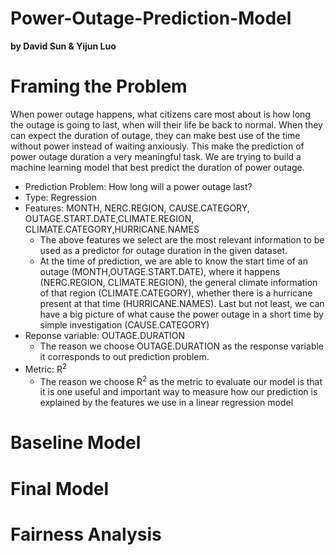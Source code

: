 # Power-Outage-Prediction-Model
**by David Sun & Yijun Luo**


# Framing the Problem
When power outage happens, what citizens care most about is how long the outage is going to last, when will their life be back to normal. When they can expect the duration of outage, they can make best use of the time without power instead of waiting anxiously. This make the prediction of power outage duration a very meaningful task. We are trying to build a machine learning model that best predict the duration of power outage.

- Prediction Problem: How long will a power outage last?
- Type: Regression
- Features: MONTH, NERC.REGION, CAUSE.CATEGORY, OUTAGE.START.DATE,CLIMATE.REGION, CLIMATE.CATEGORY,HURRICANE.NAMES
    - The above features we select are the most relevant information to be used as a predictor for outage duration in the given dataset. 
    - At the time of prediction, we are able to know the start time of an outage (MONTH,OUTAGE.START.DATE), where it happens (NERC.REGION, CLIMATE.REGION), the general climate information of that region (CLIMATE.CATEGORY), whether there is a hurricane present at that time (HURRICANE.NAMES). Last but not least, we can have a big picture of what cause the power outage in a short time by simple investigation (CAUSE.CATEGORY)  
- Reponse variable: OUTAGE.DURATION
    - The reason we choose OUTAGE.DURATION as the response variable it corresponds to out prediction problem.
- Metric: R<sup>2</sup>
    - The reason we choose R<sup>2</sup> as the metric to evaluate our model is that it is one useful and important way to measure how our prediction is explained by the features we use in a linear regression model








# Baseline Model





# Final Model






# Fairness Analysis
